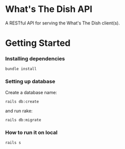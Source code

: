 # What's The Dish API
A RESTful API for serving the What's The Dish client(s).

# Getting Started
### Installing dependencies
```
bundle install
```

### Setting up database
Create a database name:

```
rails db:create
```

and run rake:

```
rails db:migrate
```

### How to run it on local
```
rails s
```
